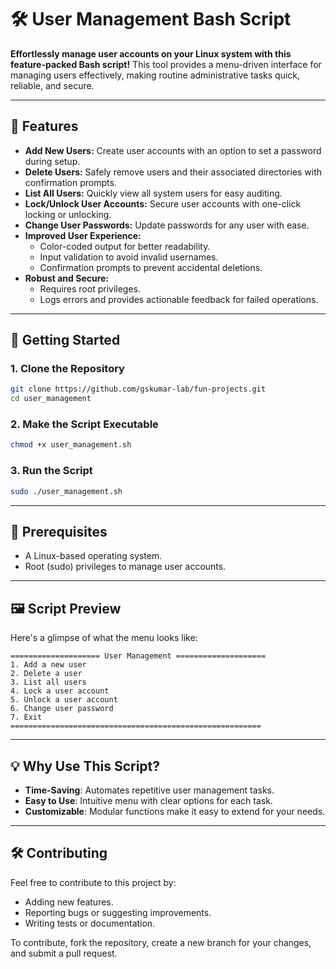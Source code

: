 # 🛠️ User Management Bash Script

**Effortlessly manage user accounts on your Linux system with this feature-packed Bash script!** This tool provides a menu-driven interface for managing users effectively, making routine administrative tasks quick, reliable, and secure.

---

## 🌟 Features

- **Add New Users:** Create user accounts with an option to set a password during setup.
- **Delete Users:** Safely remove users and their associated directories with confirmation prompts.
- **List All Users:** Quickly view all system users for easy auditing.
- **Lock/Unlock User Accounts:** Secure user accounts with one-click locking or unlocking.
- **Change User Passwords:** Update passwords for any user with ease.
- **Improved User Experience:**
    - Color-coded output for better readability.
    - Input validation to avoid invalid usernames.
    - Confirmation prompts to prevent accidental deletions.
- **Robust and Secure:**
    - Requires root privileges.
    - Logs errors and provides actionable feedback for failed operations.

---

## 🚀 Getting Started

### 1. Clone the Repository

```bash
git clone https://github.com/gskumar-lab/fun-projects.git
cd user_management

```

### 2. Make the Script Executable

```bash
chmod +x user_management.sh

```

### 3. Run the Script

```bash
sudo ./user_management.sh

```

---

## 🔧 Prerequisites

- A Linux-based operating system.
- Root (sudo) privileges to manage user accounts.

---

## 🖼️ Script Preview

Here's a glimpse of what the menu looks like:

```
==================== User Management ====================
1. Add a new user
2. Delete a user
3. List all users
4. Lock a user account
5. Unlock a user account
6. Change user password
7. Exit
========================================================

```

---

## 💡 Why Use This Script?

- **Time-Saving**: Automates repetitive user management tasks.
- **Easy to Use**: Intuitive menu with clear options for each task.
- **Customizable**: Modular functions make it easy to extend for your needs.

---

## 🛠️ Contributing

Feel free to contribute to this project by:

- Adding new features.
- Reporting bugs or suggesting improvements.
- Writing tests or documentation.

To contribute, fork the repository, create a new branch for your changes, and submit a pull request.